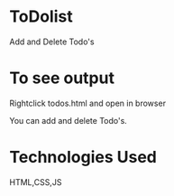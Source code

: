 # ToDolist
Add and Delete Todo's


# To see output
Rightclick todos.html and open in browser

You can add and delete Todo's.


# Technologies Used
HTML,CSS,JS
